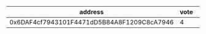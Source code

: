 address|vote|timestamp|signature
---|---|---|---
0x6DAF4cf7943101F4471dD5B84A8F1209C8cA7946|4|1605029509|0x529b10b8e9a4b822f7a44df00c36ac7720aebdc2437eab37e4fc5d7b68eb607e1a3f34aebfc9fb9526dcfed90f45248d22c9696a694ebea06b586650671d0ff61c
